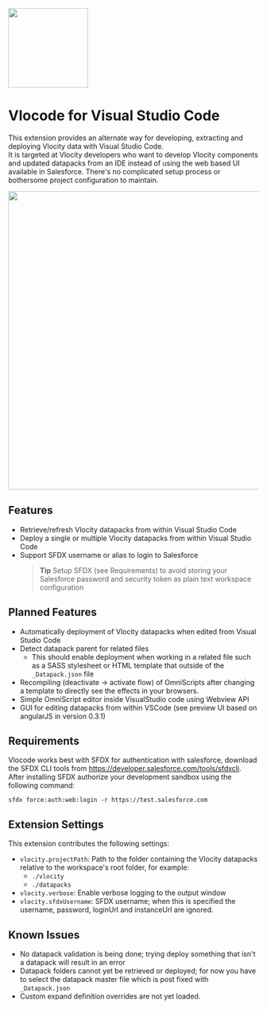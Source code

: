 <img src="https://raw.githubusercontent.com/Codeneos/vlocode/master/resources/logo1.png" height="160">

# Vlocode for Visual Studio Code

This extension provides an alternate way for developing, extracting and deploying Vlocity data with Visual Studio Code.  
It is targeted at Vlocity developers who want to develop Vlocity components and updated datapacks from an IDE instead of using the web based UI available in Salesforce.
There's no complicated setup process or bothersome project configuration to maintain.

<img src="https://raw.githubusercontent.com/Codeneos/vlocode/master/resources/refreshDatapack.gif" width="600">

## Features

* Retrieve/refresh Vlocity datapacks from within Visual Studio Code
* Deploy a single or multiple Vlocity datapacks from within Visual Studio Code
* Support SFDX username or alias to login to Salesforce
  > **Tip** Setup SFDX (see Requirements) to avoid storing your Salesforce password and security token as plain text workspace configuration

## Planned Features

* Automatically deployment of Vlocity datapacks when edited from Visual Studio Code
* Detect datapack parent for related files
  * This should enable deployment when working in a related file such as a SASS stylesheet or HTML template that outside of the `_Datapack.json` file
* Recompiling (deactivate -> activate flow) of OmniScripts after changing a template to directly see the effects in your browsers.
* Simple OmniScript editor inside VisualStudio code using Webview API
* GUI for editing datapacks from within VSCode (see preview UI based on angularJS in version 0.3.1)

## Requirements

Vlocode works best with SFDX for authentication with salesforce, download the SFDX CLI tools from <https://developer.salesforce.com/tools/sfdxcli>. 
After installing SFDX authorize your development sandbox using the following command:
```
sfdx force:auth:web:login -r https://test.salesforce.com
```

## Extension Settings

This extension contributes the following settings:

* `vlocity.projectPath`: Path to the folder containing the Vlocity datapacks relative to the workspace's root folder, for example:
  - `./vlocity`
  - `./datapacks`
* `vlocity.verbose`: Enable verbose logging to the output window
* `vlocity.sfdxUsername`: SFDX username; when this is specified the username, password, loginUrl and instanceUrl are ignored.

## Known Issues

* No datapack validation is being done; trying deploy something that isn't a datapack will result in an error
* Datapack folders cannot yet be retrieved or deployed; for now you have to select the datapack master file which is post fixed with `_Datapack.json`
* Custom expand definition overrides are not yet loaded.